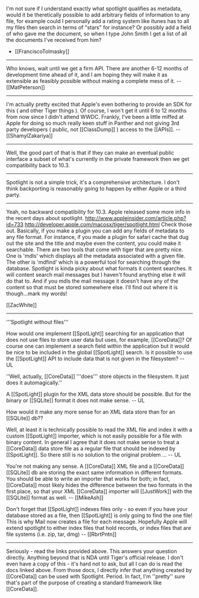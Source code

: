 I'm not sure if I understand exactly what spotlight qualifies as metadata, would it be theretically possible to add arbitrary fields of information to any file, for example could I personally add a rating system like itunes has to all my files then search in terms of "stars" for instance?  Or possibly add a field of who gave me the document, so when I type John Smith I get a list of all the documents I've received from him?

- [[FranciscoTolmasky]]

----

Who knows, wait until we get a firm API. There are another 6-12 months of development time ahead of it, and I am hoping they will make it as extensible as feasibly possible without making a complete mess of it. -- [[MatPeterson]]

----

I'm actually pretty excited that Apple's even bothering to provide an SDK for this ( and other Tiger things ). Of course, I won't get it until 6 to 12 months from now since I didn't attend WWDC. Frankly, I've been a little miffed at Apple for doing so much really keen stuff in Panther and not giving 3rd party developers ( public, not [[ClassDump]] ) access to the [[APIs]]. --[[ShamylZakariya]]

----

Well, the good part of that is that if they can make an eventual public interface a subset of what's currently in the private framework then we get compatibility back to 10.3.

----

Spotlight is not a simple trick, it's a comprehensive architecture. I don't think backporting is reasonably going to happen by either Apple or a third party.

----

Yeah, no backward compatibility for 10.3. Apple released some more info in the recent days about spotlight.
http://www.appleinsider.com/article.php?id=733
http://developer.apple.com/macosx/tiger/spotlight.html
Check those out. Basically, if you make a plugin you can add any fields of metadata to any file format. For instance, if you made a plugin for safari cache that dug out the site and the title and maybe even the content, you could make it searchable. There are two tools that come with tiger that are pretty nice. One is 'mdls' which displays all the metadata associated with a given file. The other is 'mdfind' which is a powerful tool for searching through the database. Spotlight is kinda picky about what formats it content searches. It will content search mail messages but I haven't found anything else it will do that to. And if you mdls the mail message it doesn't have any of the content so that must be stored somewhere else. I'll find out where it is though...mark my words!

[[ZacWhite]]

----
 '''Spotlight without files'''

How would one implement [[SpotLight]] searching for an application that does not use files to store user data but uses, for example, [[CoreData]]? Of course one can implement a search field within the application but it would be nice to be included in the global [[SpotLight]] search. Is it possible to use the [[SpotLight]] API to include data that is not given in the filesystem? -- UL

''Well, actually, [[CoreData]] '''does''' store objects in the filesystem. It just does it automagically.''

A [[SpotLight]] plugin for the XML data store should be possible. But for the binary or [[SQLite]] format it does not make sense. -- UL

How would it make any more sense for an XML data store than for an [[SQLite]] db??

Well, at least it is technically possible to read the XML file and index it with a custom [[SpotLight]] importer, which is not easily possible for a file with binary content. In general I agree that it does not make sense to treat a [[CoreData]] data store file as a regular file that should be indexed by [[SpotLight]]. So there still is no solution to the original problem ... -- UL

You're not making any sense. A [[CoreData]] XML file and a [[CoreData]] [[SQLite]] db are storing the exact same information in different formats. You should be able to write an importer that works for both; in fact, [[CoreData]] most likely hides the difference between the two formats in the first place, so that your XML [[CoreData]] importer will [[JustWork]] with the [[SQLite]] format as well. -- [[MikeAsh]]

Don't forget that [[SpotLight]] indexes files only - so even if you have your database stored as a file, then [[SpotLight]] is only going to find the one file! This is why Mail now creates a file for each message.  Hopefully Apple will extend spotlight to either index files
that hold records, or index files that are file systems (i.e. zip, tar, dmg) -- [[RbrtPntn]]

----

Seriously - read the links provided above. This answers your question directly. Anything beyond that is NDA until Tiger's official release. I don't even have a copy of this - it's hard not to ask, but all I can do is read the docs linked above. From those docs, I directly infer that anything created by [[CoreData]] can be used with Spotlight. Period. In fact, I'm ''pretty'' sure that's part of the purpose of creating a standard framework like [[CoreData]].